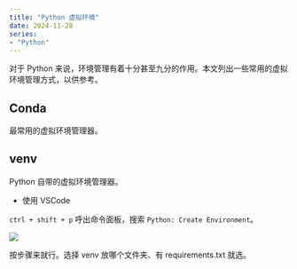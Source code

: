 ```yaml
---
title: "Python 虚拟环境"
date: 2024-11-28
series: 
- "Python"
---
```


对于 Python 来说，环境管理有着十分甚至九分的作用。本文列出一些常用的虚拟环境管理方式，以供参考。

## Conda

最常用的虚拟环境管理器。

## venv

Python 自带的虚拟环境管理器。

- 使用 VSCode

`ctrl + shift + p` 呼出命令面板，搜索 `Python: Create Environment`。

![](https://runzblog.oss-cn-hangzhou.aliyuncs.com/postimg/202411281445582.png)

按步骤来就行。选择 venv 放哪个文件夹、有 requirements.txt 就选。